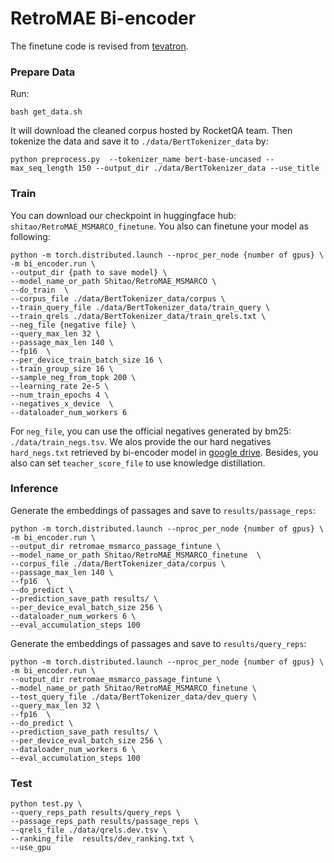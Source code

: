 # RetroMAE Bi-encoder

The finetune code is revised from [tevatron](https://github.com/texttron/tevatron).

### Prepare Data

Run:

```
bash get_data.sh
```

It will download the cleaned corpus hosted by RocketQA team. Then tokenize the data and save it to `./data/BertTokenizer_data` by:

```
python preprocess.py  --tokenizer_name bert-base-uncased --max_seq_length 150 --output_dir ./data/BertTokenizer_data --use_title
```


### Train
You can download our checkpoint in huggingface hub: `shitao/RetroMAE_MSMARCO_finetune`.
You also can finetune your model as following:

```
python -m torch.distributed.launch --nproc_per_node {number of gpus} \
-m bi_encoder.run \
--output_dir {path to save model} \
--model_name_or_path Shitao/RetroMAE_MSMARCO \
--do_train  \
--corpus_file ./data/BertTokenizer_data/corpus \
--train_query_file ./data/BertTokenizer_data/train_query \
--train_qrels ./data/BertTokenizer_data/train_qrels.txt \
--neg_file {negative file} \
--query_max_len 32 \
--passage_max_len 140 \
--fp16  \
--per_device_train_batch_size 16 \
--train_group_size 16 \
--sample_neg_from_topk 200 \
--learning_rate 2e-5 \
--num_train_epochs 4 \
--negatives_x_device  \
--dataloader_num_workers 6 
```

For `neg_file`, you can use the official negatives generated by bm25: `./data/train_negs.tsv`.
We alos provide the our hard negatives `hard_negs.txt` retrieved by bi-encoder model in [google drive](https://drive.google.com/file/d/1dz22YVG4eJ2KDXCLCvAyUJtfNVYeXXnk/view?usp=sharing). 
Besides, you also can set `teacher_score_file` to use knowledge distillation.

### Inference
Generate the embeddings of passages and save to `results/passage_reps`:
```
python -m torch.distributed.launch --nproc_per_node {number of gpus} \
-m bi_encoder.run \
--output_dir retromae_msmarco_passage_fintune \
--model_name_or_path Shitao/RetroMAE_MSMARCO_finetune  \
--corpus_file ./data/BertTokenizer_data/corpus \
--passage_max_len 140 \
--fp16  \
--do_predict \
--prediction_save_path results/ \
--per_device_eval_batch_size 256 \
--dataloader_num_workers 6 \
--eval_accumulation_steps 100 
```

Generate the embeddings of passages and save to `results/query_reps`:
```
python -m torch.distributed.launch --nproc_per_node {number of gpus} \
-m bi_encoder.run \
--output_dir retromae_msmarco_passage_fintune \
--model_name_or_path Shitao/RetroMAE_MSMARCO_finetune \
--test_query_file ./data/BertTokenizer_data/dev_query \
--query_max_len 32 \
--fp16  \
--do_predict \
--prediction_save_path results/ \
--per_device_eval_batch_size 256 \
--dataloader_num_workers 6 \
--eval_accumulation_steps 100 
```

### Test
```
python test.py \
--query_reps_path results/query_reps \
--passage_reps_path results/passage_reps \
--qrels_file ./data/qrels.dev.tsv \
--ranking_file  results/dev_ranking.txt \
--use_gpu 
```




